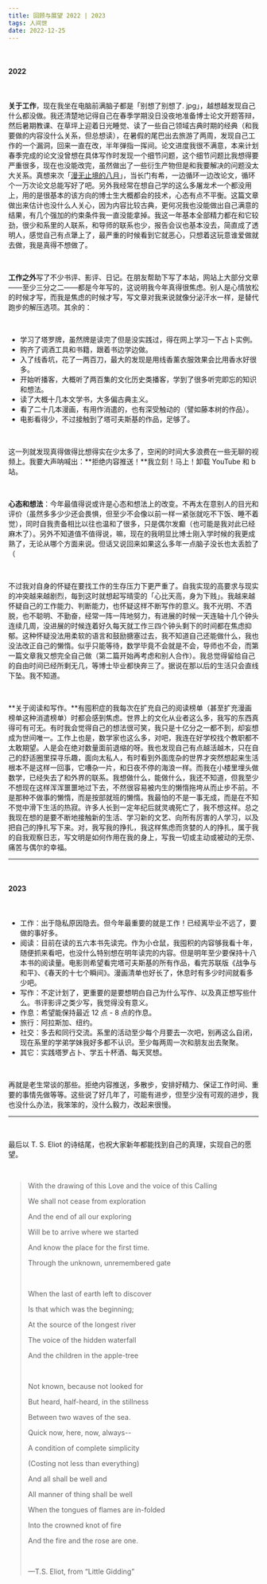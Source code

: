 ```yaml
---
title: 回顾与展望 2022 | 2023
tags: 人间世
date: 2022-12-25
---
```


<br/>

#### 2022

<br/>

**关于工作**，现在我坐在电脑前满脑子都是「别想了别想了. jpg」，越想越发现自己什么都没做。我还清楚地记得自己在春季学期没日没夜地准备博士论文开题答辩，然后暑期教课、在草坪上迎着日光睡觉、读了一些自己领域古典时期的经典（和我要做的内容没什么关系，但总想读），在暑假的尾巴出去旅游了两周，发现自己工作的一个漏洞，回来一直在改，半年弹指一挥间。论文进度我很不满意，本来计划春季完成的论文没曾想在具体写作时发现一个细节问题，这个细节问题比我想得要严重很多，现在也没能改完，虽然做出了一些衍生产物但是和我要解决的问题没太大关系。真想来次「[漫无止境的八月](https://zh.moegirl.org.cn/zh-hans/%E6%BC%AB%E6%97%A0%E6%AD%A2%E5%A2%83%E7%9A%84%E5%85%AB%E6%9C%88)」，当长门有希，一边循环一边改论文，循环个一万次论文总能写好了吧。另外我经常在想自己学的这么多屠龙术一个都没用上，用的是很基本的该方向的博士生大概都会的技术，心态有点不平衡。这篇文章做出来估计也没什么人关心，因为内容比较古典，更何况我也没能做出自己满意的结果，有几个强加的约束条件我一直没能拿掉。我这一年基本全部精力都在和它较劲，很少和系里的人联系，和导师的联系也少，报告会议也基本没去，简直成了透明人，感觉自己有点犟上了，最严重的时候看到它就恶心，只想着这玩意谁爱做就去做，我是真得不想做了。

<br/>

**工作之外**写了不少书评、影评、日记。在朋友帮助下写了本站，网站上大部分文章——至少三分之二——都是今年写的，这说明我今年真得很焦虑。别人是心情放松的时候才写，而我是焦虑的时候才写，写文章对我来说就像分泌汗水一样，是替代跑步的解压选项。其余的：

<br/>

- 学习了塔罗牌，虽然牌是读完了但是没实践过，得在网上学习一下占卜实例。
- 购齐了调酒工具和书籍，跟着书边学边做。
- 入了线香坑，花了一两百刀，最大的发现是用线香薰衣服效果会比用香水好很多。
- 开始听播客，大概听了两百集的文化历史类播客，学到了很多听完即忘的知识和想法。
- 读了大概十几本文学书，大多偏古典主义。
- 看了二十几本漫画，有用作消遣的，也有深受触动的（譬如藤本树的作品）。
- 电影看得少，不过接触到了塔可夫斯基的作品，足够了。

<br/>

这一列就发现真得做得比想得实在少太多了，空闲的时间大多浪费在一些无聊的视频上。我要大声呐喊出：**拒绝内容推送！**我立刻！马上！卸载 YouTube 和 b 站。

<br/>

**心态和想法**：今年最值得说或许是心态和想法上的改变。不再太在意别人的目光和评价（虽然多多少少还会畏惧，但至少不会像以前一样一紧张就吃不下饭、睡不着觉），同时自我责备相比以往也温和了很多，只是偶尔发癫（也可能是我对此已经麻木了）。另外不知道值不值得说，嘛，现在的我明显比博士刚入学时候的我更成熟了，无论从哪个方面来说。但话又说回来如果这么多年一点脑子没长也太丢脸了（

<br/>

不过我对自身的怀疑在要找工作的生存压力下更严重了。自我实现的高要求与现实的冲突越来越剧烈，每到这时就想起写晴雯的「心比天高，身为下贱」。我越来越怀疑自己的工作能力、判断能力，也怀疑这样不断写作的意义。我不光明、不洒脱，也不聪明、不勤奋，经常一阵一阵地努力，有进展的时候一天连轴十几个钟头连续几周，没进展的时候连着好久每天就工作三四个钟头剩下的时间都在焦虑抑郁。这种怀疑没法用柔软的语言和鼓励搪塞过去，我不知道自己还能做什么，我也没法改正自己的懒惰。似乎只能等待，数学毕竟不会就是不会，导师也不会，而第一篇文章我又想完全自己做（第二篇开始再考虑和别人合作）。我总觉得留给自己的自由时间已经所剩无几，等博士毕业都快奔三了。据说在那以后的生活只会直线下坠。我不知道。

<br/>

**关于阅读和写作。**有囤积症的我每次在扩充自己的阅读榜单（甚至扩充漫画榜单这种消遣榜单）时都会感到焦虑。世界上的文化从业者这么多，我写的东西真得可有可无。有时我会觉得自己的想法很可笑，我只是十亿分之一都不到，却妄想成为世间唯一。工作上也是，数学家也这么多，对吧，我连在好学校找个教职都不太敢期望。人是会在绝对数量面前退缩的呀。我也发现自己有点越活越木，只在自己的舒适圈里探寻乐趣，面向太私人，有时看到外面庞杂的世界才突然想起来生活根本不是这样一回事，它嘈杂一片，和日夜不停的海浪一样。而我在小楼里埋头做数学，已经失去了和外界的联系。我想做什么，能做什么，我还不知道，但我至少不想现在这样浑浑噩噩地过下去，不然很容易被内生的懒惰拖垮从而止步不前。不是那种不做事的懒惰，而是按部就班的懒惰。我最怕的不是一事无成，而是在不知不觉中滑下生活的热寂。许多人长到一定年纪后就灵魂死亡了，我不想这样。总之我现在想的是要不断地接触新的生活、学习新的文艺、向所有厉害的人学习，以及把自己的挣扎写下来。对，我写我的挣扎，我这样焦虑而贪婪的人的挣扎，属于我的自我观察日志，写文明是如何作用在我的身上，写我一切或主动或被动的无奈、痛苦与偶尔的幸福。



---

<br/>

#### 2023

<br/>

- 工作：出于隐私原因隐去。但今年最重要的就是工作！已经离毕业不远了，要做的事好多。
- 阅读：目前在读的五六本书先读完。作为小仓鼠，我囤积的内容够我看十年，随便抓来看吧，也没什么特别想在明年读完的内容。但是明年至少要保持十八本书的阅读量。电影则希望看完塔可夫斯基的所有作品，看完苏联版《战争与和平》、《春天的十七个瞬间》。漫画清单也好长了，休息时有多少时间就看多少吧。
- 写作：不定计划了，更重要的是要想明白自己为什么写作、以及真正想写些什么。书评影评之类少写，我觉得没有意义。
- 作息：希望能保持最近 12 点 - 8 点的作息。
- 旅行：阿拉斯加、纽约。
- 社交：多去和同行交流。系里的活动至少每个月要去一次吧，别再这么自闭，现在系里的学弟学妹我好多都不认识。至少每两周一次和朋友出去聚聚。
- 其它：实践塔罗占卜、学五十杯酒、每天冥想。

<br/>

再就是老生常谈的那些。拒绝内容推送，多散步，安排好精力、保证工作时间、重要的事情先做等等。这些说了好几年了，可能有进步，但至少没有可观的进步，我也没什么办法，我笨笨的，没什么毅力，改起来很慢。

---

<br/>

最后以 T. S. Eliot 的诗结尾，也祝大家新年都能找到自己的真理，实现自己的愿望。

<br/>

> With the drawing of this Love and the voice of this Calling
>
> We shall not cease from exploration
>
> And the end of all our exploring
>
> Will be to arrive where we started
>
> And know the place for the first time.
>
> Through the unknown, unremembered gate
>
> <br/>
>
> When the last of earth left to discover
>
> Is that which was the beginning;
>
> At the source of the longest river
>
> The voice of the hidden waterfall
>
> And the children in the apple-tree
>
> <br/>
>
> Not known, because not looked for
>
> But heard, half-heard, in the stillness
>
> Between two waves of the sea.
>
> Quick now, here, now, always--
>
> A condition of complete simplicity
>
> (Costing not less than everything)
>
> And all shall be well and
>
> All manner of thing shall be well
>
> When the tongues of flames are in-folded
>
> Into the crowned knot of fire
>
> And the fire and the rose are one.
>
> <br/>
>
> —T.S. Eliot, from “Little Gidding” 

